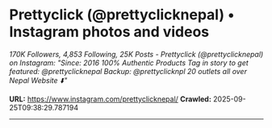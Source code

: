 # Prettyclick (@prettyclicknepal) • Instagram photos and videos

*170K Followers, 4,853 Following, 25K Posts - Prettyclick (@prettyclicknepal) on Instagram: "Since: 2016
100% Authentic Products 
Tag in story to get featured: @prettyclicknepal 
Backup: @prettyclicknpl 
20 outlets all over Nepal
Website ⬇️"*

**URL:** https://www.instagram.com/prettyclicknepal/
**Crawled:** 2025-09-25T09:38:29.787194

---

